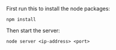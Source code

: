 First run this to install the node packages:
```
npm install
```
Then start the server:
```
node server <ip-address> <port>
```
